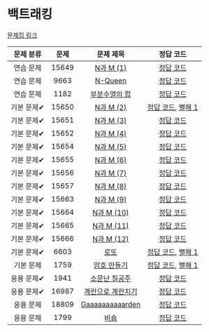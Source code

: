 # 백트래킹



[문제집 링크](https://www.acmicpc.net/workbook/view/7315)

| 문제 분류  | 문제    | 문제 제목                                                    | 정답 코드                                                                       |
|:------:|:-----:|:--------------------------------------------------------:|:---------------------------------------------------------------------------:|
| 연습 문제  | 15649 | [N과 M (1)](https://www.acmicpc.net/problem/15649)        | [정답 코드](../0x0C/solutions/15649.cpp)                                        |
| 연습 문제  | 9663  | [N-Queen](https://www.acmicpc.net/problem/9663)          | [정답 코드](../0x0C/solutions/9663.cpp)                                         |
| 연습 문제  | 1182  | [부분수열의 합](https://www.acmicpc.net/problem/1182)          | [정답 코드](../0x0C/solutions/1182.cpp)                                         |
| 기본 문제✔ | 15650 | [N과 M (2)](https://www.acmicpc.net/problem/15650)        | [정답 코드](../0x0C/solutions/15650.cpp), [별해 1](../0x0C/solutions/15650_1.cpp) |
| 기본 문제✔ | 15651 | [N과 M (3)](https://www.acmicpc.net/problem/15651)        | [정답 코드](../0x0C/solutions/15651.cpp)                                        |
| 기본 문제✔ | 15652 | [N과 M (4)](https://www.acmicpc.net/problem/15652)        | [정답 코드](../0x0C/solutions/15652.cpp)                                        |
| 기본 문제✔ | 15654 | [N과 M (5)](https://www.acmicpc.net/problem/15654)        | [정답 코드](../0x0C/solutions/15654.cpp)                                        |
| 기본 문제✔ | 15655 | [N과 M (6)](https://www.acmicpc.net/problem/15655)        | [정답 코드](../0x0C/solutions/15655.cpp)                                        |
| 기본 문제✔ | 15656 | [N과 M (7)](https://www.acmicpc.net/problem/15656)        | [정답 코드](../0x0C/solutions/15656.cpp)                                        |
| 기본 문제✔ | 15657 | [N과 M (8)](https://www.acmicpc.net/problem/15657)        | [정답 코드](../0x0C/solutions/15657.cpp)                                        |
| 기본 문제✔ | 15663 | [N과 M (9)](https://www.acmicpc.net/problem/15663)        | [정답 코드](../0x0C/solutions/15663.cpp)                                        |
| 기본 문제✔ | 15664 | [N과 M (10)](https://www.acmicpc.net/problem/15664)       | [정답 코드](../0x0C/solutions/15664.cpp)                                        |
| 기본 문제✔ | 15665 | [N과 M (11)](https://www.acmicpc.net/problem/15665)       | [정답 코드](../0x0C/solutions/15665.cpp)                                        |
| 기본 문제✔ | 15666 | [N과 M (12)](https://www.acmicpc.net/problem/15666)       | [정답 코드](../0x0C/solutions/15666.cpp)                                        |
| 기본 문제✔ | 6603  | [로또](https://www.acmicpc.net/problem/6603)               | [정답 코드](../0x0C/solutions/6603.cpp), [별해 1](../0x0C/solutions/6603_1.cpp)   |
| 기본 문제  | 1759  | [암호 만들기](https://www.acmicpc.net/problem/1759)           | [정답 코드](../0x0C/solutions/1759.cpp), [별해 1](../0x0C/solutions/1759_1.cpp)   |
| 응용 문제✔ | 1941  | [소문난 칠공주](https://www.acmicpc.net/problem/1941)          | [정답 코드](../0x0C/solutions/1941.cpp)                                         |
| 응용 문제✔ | 16987 | [계란으로 계란치기](https://www.acmicpc.net/problem/16987)       | [정답 코드](../0x0C/solutions/16987.cpp)                                        |
| 응용 문제  | 18809 | [Gaaaaaaaaaarden](https://www.acmicpc.net/problem/18809) | [정답 코드](../0x0C/solutions/18809.cpp)                                        |
| 응용 문제  | 1799  | [비숍](https://www.acmicpc.net/problem/1799)               | [정답 코드](../0x0C/solutions/1799.cpp)                                         |
